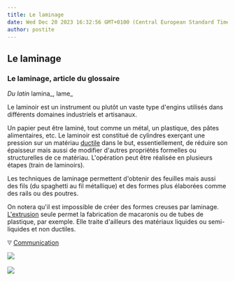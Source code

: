 ```yaml
---
title: Le laminage
date: Wed Dec 20 2023 16:32:56 GMT+0100 (Central European Standard Time)
author: postite
---
```


## Le laminage
### Le laminage, article du glossaire
 _Du latin_ lamina_, lame_ 

Le laminoir est un instrument ou plutôt un vaste type d'engins utilisés dans différents domaines industriels et artisanaux.

Un papier peut être laminé, tout comme un métal, un plastique, des pâtes alimentaires, etc. Le laminoir est constitué de cylindres exerçant une pression sur un matériau [ductile](ductilite.html) dans le but, essentiellement, de réduire son épaisseur mais aussi de modifier d'autres propriétés formelles ou structurelles de ce matériau. L'opération peut être réalisée en plusieurs étapes (train de laminoirs).

Les techniques de laminage permettent d'obtenir des feuilles mais aussi des fils (du spaghetti au fil métallique) et des formes plus élaborées comme des rails ou des poutres.

On notera qu'il est impossible de créer des formes creuses par laminage. [L'extrusion](extrusion.html) seule permet la fabrication de macaronis ou de tubes de plastique, par exemple. Elle traite d'ailleurs des matériaux liquides ou semi-liquides et non ductiles.



![](images/flechebas.gif) [Communication](http://www.artrealite.com/annonceurs.htm) 

[![](https://cbonvin.fr/sites/regie.artrealite.com/visuels/campagne1.png)](index-2.html#20131014)

![](https://cbonvin.fr/sites/regie.artrealite.com/visuels/campagne2.png)
